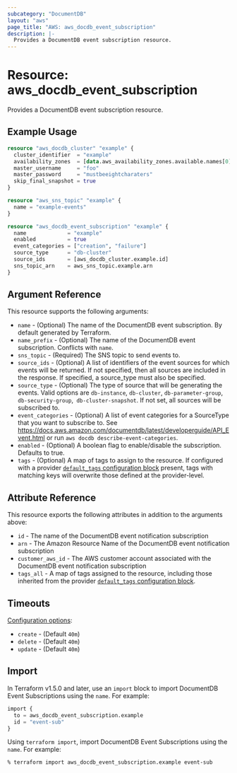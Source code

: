 ```yaml
---
subcategory: "DocumentDB"
layout: "aws"
page_title: "AWS: aws_docdb_event_subscription"
description: |-
  Provides a DocumentDB event subscription resource.
---
```


# Resource: aws_docdb_event_subscription

Provides a DocumentDB event subscription resource.

## Example Usage

```terraform
resource "aws_docdb_cluster" "example" {
  cluster_identifier  = "example"
  availability_zones  = [data.aws_availability_zones.available.names[0], data.aws_availability_zones.available.names[1], data.aws_availability_zones.available.names[2]]
  master_username     = "foo"
  master_password     = "mustbeeightcharaters"
  skip_final_snapshot = true
}

resource "aws_sns_topic" "example" {
  name = "example-events"
}

resource "aws_docdb_event_subscription" "example" {
  name             = "example"
  enabled          = true
  event_categories = ["creation", "failure"]
  source_type      = "db-cluster"
  source_ids       = [aws_docdb_cluster.example.id]
  sns_topic_arn    = aws_sns_topic.example.arn
}
```

## Argument Reference

This resource supports the following arguments:

* `name` - (Optional) The name of the DocumentDB event subscription. By default generated by Terraform.
* `name_prefix` - (Optional) The name of the DocumentDB event subscription. Conflicts with `name`.
* `sns_topic` - (Required) The SNS topic to send events to.
* `source_ids` - (Optional) A list of identifiers of the event sources for which events will be returned. If not specified, then all sources are included in the response. If specified, a source_type must also be specified.
* `source_type` - (Optional) The type of source that will be generating the events. Valid options are `db-instance`, `db-cluster`, `db-parameter-group`, `db-security-group`,` db-cluster-snapshot`. If not set, all sources will be subscribed to.
* `event_categories` - (Optional) A list of event categories for a SourceType that you want to subscribe to. See https://docs.aws.amazon.com/documentdb/latest/developerguide/API_Event.html or run `aws docdb describe-event-categories`.
* `enabled` - (Optional) A boolean flag to enable/disable the subscription. Defaults to true.
* `tags` - (Optional) A map of tags to assign to the resource. If configured with a provider [`default_tags` configuration block](https://registry.terraform.io/providers/hashicorp/aws/latest/docs#default_tags-configuration-block) present, tags with matching keys will overwrite those defined at the provider-level.

## Attribute Reference

This resource exports the following attributes in addition to the arguments above:

* `id` - The name of the DocumentDB event notification subscription
* `arn` - The Amazon Resource Name of the DocumentDB event notification subscription
* `customer_aws_id` - The AWS customer account associated with the DocumentDB event notification subscription
* `tags_all` - A map of tags assigned to the resource, including those inherited from the provider [`default_tags` configuration block](https://registry.terraform.io/providers/hashicorp/aws/latest/docs#default_tags-configuration-block).

## Timeouts

[Configuration options](https://developer.hashicorp.com/terraform/language/resources/syntax#operation-timeouts):

- `create` - (Default `40m`)
- `delete` - (Default `40m`)
- `update` - (Default `40m`)

## Import

In Terraform v1.5.0 and later, use an `import` block to import DocumentDB Event Subscriptions using the `name`. For example:

```terraform
import {
  to = aws_docdb_event_subscription.example
  id = "event-sub"
}
```

Using `terraform import`, import DocumentDB Event Subscriptions using the `name`. For example:

```console
% terraform import aws_docdb_event_subscription.example event-sub
```
